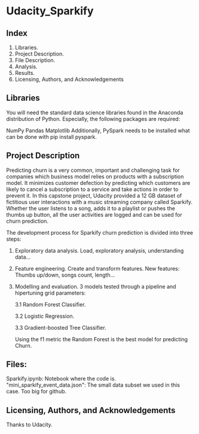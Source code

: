# Udacity_Sparkify

## Index

1. Libraries.
2. Project Description.
3. File Description.
4. Analysis.
5. Results.
6. Licensing, Authors, and Acknowledgements

## Libraries
You will need the standard data science libraries found in the Anaconda distribution of Python. Especially, the following packages are required:

NumPy
Pandas
Matplotlib
Additionally, PySpark needs to be installed what can be done with pip install pyspark.

## Project Description

Predicting churn is a very common, important and challenging task for companies which business model relies on products with a subscription model. It minimizes customer defection by predicting which customers are likely to cancel a subscription to a service and take actions in order to prevent it.
In this capstone project, Udacity provided a 12 GB dataset of fictitious user interactions with a music streaming company called Sparkify. Whether the user listens to a song, adds it to a playlist or pushes the thumbs up button, all the user activities are logged and can be used for churn prediction. 

The development process for Sparkify churn prediction is divided into three steps:

  1. Exploratory data analysis.
     Load, exploratory analysis, understanding data...
     
  2. Feature engineering.
     Create and transform features.
     New features: Thumbs up/down, songs count, length...
  
  3. Modelling and evaluation.
     3 models tested through a pipeline and hipertuning grid parameters:
     
     3.1 Random Forest Classifier.
     
     3.2 Logistic Regression.
       
     3.3 Gradient-boosted Tree Classifier.
     
     Using the f1 metric the Random Forest is the best model for predicting Churn.
## Files:
   Sparkify.ipynb: Notebook where the code is.
   "mini_sparkify_event_data.json": The small data subset we used in this case. Too big for github.
    
## Licensing, Authors, and Acknowledgements
   Thanks to Udacity.
